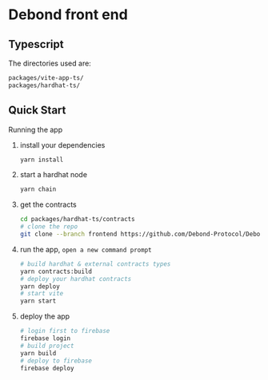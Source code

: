 # Debond front end

## Typescript

The directories used are:

```bash
packages/vite-app-ts/
packages/hardhat-ts/
```

## Quick Start

Running the app

1. install your dependencies

   ```bash
   yarn install
   ```

2. start a hardhat node

   ```bash
   yarn chain
   ```

3. get the contracts
   ```bash
   cd packages/hardhat-ts/contracts
   # clone the repo
   git clone --branch frontend https://github.com/Debond-Protocol/Debond-Bank.git
   ```
4. run the app, `open a new command prompt`
   
   ```bash
   # build hardhat & external contracts types
   yarn contracts:build 
   # deploy your hardhat contracts
   yarn deploy
   # start vite 
   yarn start 
   ```

5. deploy the app
   ```bash
   # login first to firebase
   firebase login
   # build project
   yarn build
   # deploy to firebase
   firebase deploy
   ```